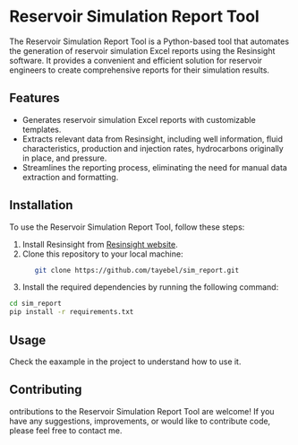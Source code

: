 # Reservoir Simulation Report Tool

The Reservoir Simulation Report Tool is a Python-based tool that automates the generation of reservoir simulation Excel reports using the Resinsight software. It provides a convenient and efficient solution for reservoir engineers to create comprehensive reports for their simulation results.

## Features

- Generates reservoir simulation Excel reports with customizable templates.
- Extracts relevant data from Resinsight, including well information, fluid characteristics, production and injection rates,
   hydrocarbons originally in place, and pressure.
- Streamlines the reporting process, eliminating the need for manual data extraction and formatting.

## Installation

To use the Reservoir Simulation Report Tool, follow these steps:

1. Install Resinsight from [Resinsight website](https://resinsight.org/getting-started/download-and-install/).
2. Clone this repository to your local machine:
   ```bash
      git clone https://github.com/tayebel/sim_report.git
     ```
4. Install the required dependencies by running the following command:

```bash
cd sim_report
pip install -r requirements.txt
 ```
## Usage
Check the eaxample in the project to understand how to use it.

## Contributing
ontributions to the Reservoir Simulation Report Tool are welcome!
If you have any suggestions, improvements, or would like to contribute code, please feel free
to contact me.

